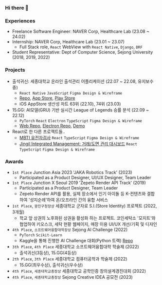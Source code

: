 ### Hi there 👻

<!-- 

[![luciancah's GitHub stats](https://github-readme-stats.vercel.app/api?username=luciancah&theme=transparent)](https://github.com/anuraghazra/github-readme-stats)

### Skills

<p align="left">
  
![React Native](https://img.shields.io/badge/react_native-%2320232a.svg?style=for-the-badge&logo=react&logoColor=%2361DAFB)
![React](https://img.shields.io/badge/react-%2320232a.svg?style=for-the-badge&logo=react&logoColor=%2361DAFB)
![TypeScript](https://img.shields.io/badge/typescript-%23007ACC.svg?style=for-the-badge&logo=typescript&logoColor=white)
![PyTorch](https://img.shields.io/badge/PyTorch-%23EE4C2C.svg?style=for-the-badge&logo=PyTorch&logoColor=white)
![Homebridge](https://img.shields.io/badge/homebridge-%23491F59.svg?style=for-the-badge&logo=homebridge&logoColor=white) 

</p>

-->

### Experiences
- Freelance Software Engineer: NAVER Corp, Healthcare Lab (23.08 ~ 24.02)
- Internship: NAVER Corp, Healthcare Lab (23.01 ~ 23.07)
  - Full Stack role, `React` WebView with `React Native`, `Django`, `DRF`
- Student Representative: Dept of Computer Science, Sejong University (2018, 2019, 2022)

### Projects
- 출석귀신: 세종대학교 온라인 출석관리 어플리케이션 (22.07 ~ 22.08, 유지보수중)
  - `React Native` `JavaScript` `Figma Design & Wireframe`
  - [Repo](https://github.com/luciancah/sejong-attendance), [App Store](https://apps.apple.com/kr/app/%EC%B6%9C%EC%84%9D%EA%B7%80%EC%8B%A0-%EC%84%B8%EC%A2%85%EB%8C%80%ED%95%99%EA%B5%90-%EC%98%A8%EB%9D%BC%EC%9D%B8-%EC%B6%9C%EC%84%9D%EA%B4%80%EB%A6%AC/id1641685544), [Play Store](https://play.google.com/store/apps/details?id=com.sejongattendancev1)
  - iOS AppStore 생산성 차트 63위 (22.10), 74위 (23.03)
- 15.GG: AI모델(GRU) 기반 실시간 League of Legends 승률 분석 (22.09 ~ 22.12)
  - `PyTorch` `React` `Electron` `TypeScript` `Figma Design & Wireframe`
  - [Web Repo](https://github.com/fifteen-GG/15GG_front), [Electron Repo](https://github.com/fifteen-GG/DataNashor), [Demo](https://www.youtube.com/watch?v=PA12zff1NyU&feature=youtu.be)
- React로 한 다른 프로젝트들..
  - [MBTI 유전자검사](https://github.com/Viral-MBTI-Test/Viral_MBTI_frontend) `React` `TypeScript` `Figma Design & Wireframe`
  - [Jingil Integrated Management: 거래/도면 관리 대시보드](https://github.com/Jingil-Integrated-Management/JIM_frontend_v4) `React` `TypeScript` `Figma Design & Wireframe`

### Awards
- `1st Place` Junction Asia 2023 'JAKA Robotics Track' (2023)
  - Participated as a Product Designer, UI/UX Designer, Team Leader
- `1st Place` Junction X Seoul 2019 'Zepeto Render API Track' (2019)
  - Participated as a Product Designer, Team Leader
  - Zepeto Render API를 활용, 실제 장소에서 인기 아이돌 등 K-컨텐츠와 결합하여 '성지순례'하여 온/오프라인 간의 융합 서비스
- `1st Place`, `광진구청장상` 세종대학교 군자로 S.I.(Store Identity) 프로젝트 (2022, 3개월)
  - 학교 앞 상권의 노후화된 상권을 활성화 하는 프로젝트. 코인세탁소 '모지트'와 협업하여 키오스크, 세탁 현황 웹페이지, 매장 이용 UI/UX 개선/기획 및 디자인
- `4th Place`, `소프트웨어융합대학장상` Sejong AI Challenge (2022)
  - `PyTorch` `Scikit-Learn`
  - Kaggle을 통해 진행한 AI Challenge 대회(Python 트랙) [Repo](https://github.com/SejongAI-Challenge/2022.AI.Challenge)
- `3th Place`, `4th Place` 세종대학교 소프트웨어융합대학 학술제 (2022)
  - 출석귀신(3등상), 15.GG(4등상)
- `2th Place`, `3th Place` 세종대학교 컴퓨터공학과 학술제 (2022)
  - 15.GG(최우수상), 출석귀신(우수상)
- `4th Place`, `세종대학교총장상` 세종대학교 공학인증 창의설계경진대회 (2022)
- `4th Place`, `세종대학교총장상` Sejong Creative IDEA 공모전 (2023)
